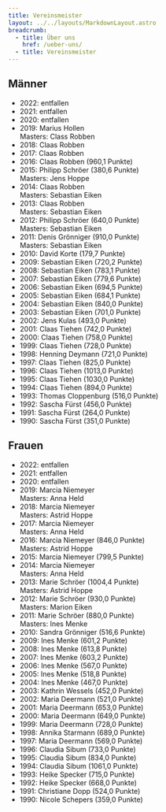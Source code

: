 ```yaml
---
title: Vereinsmeister
layout: ../../layouts/MarkdownLayout.astro
breadcrumb:
  - title: Über uns
    href: /ueber-uns/
  - title: Vereinsmeister
---
```


<div class="grid grid-cols-2">

<div>

## Männer

- 2022: entfallen
- 2021: entfallen
- 2020: entfallen
- 2019: Marius Hollen<br> Masters: Class Robben
- 2018: Claas Robben
- 2017: Claas Robben
- 2016: Claas Robben (960,1 Punkte)
- 2015: Philipp Schröer (380,6 Punkte)<br> Masters: Jens Hoppe
- 2014: Claas Robben<br> Masters: Sebastian Eiken
- 2013: Claas Robben<br> Masters: Sebastian Eiken
- 2012: Philipp Schröer (640,0 Punkte)<br> Masters: Sebastian Eiken
- 2011: Denis Grönniger (910,0 Punkte) <br>Masters: Sebastian Eiken
- 2010: David Korte (179,7 Punkte)
- 2009: Sebastian Eiken (720,2 Punkte)
- 2008: Sebastian Eiken (783,1 Punkte)
- 2007: Sebastian Eiken (779,6 Punkte)
- 2006: ​​​​​​​Sebastian Eiken (694,5 Punkte)
- 2005: ​​​​​​​Sebastian Eiken (684,1 Punkte)
- 2004: ​​​​​​​Sebastian Eiken (840,0 Punkte)
- 2003: ​​​​​​​Sebastian Eiken (701,0 Punkte)
- 2002: ​​​​​​​Jens Kulas (493,0 Punkte)
- 2001: ​​​​​​​Claas Tiehen (742,0 Punkte)
- 2000: ​​​​​​​Claas Tiehen (758,0 Punkte)
- 1999: ​​​​​​​Claas Tiehen (728,0 Punkte)
- 1998: ​​​​​​​Henning Deymann (721,0 Punkte)
- 1997: ​​​​​​​Claas Tiehen (825,0 Punkte)
- 1996: ​​​​​​​Claas Tiehen (1013,0 Punkte)
- 1995: ​​​​​​​Claas Tiehen (1030,0 Punkte)
- 1994: ​​​​​​​Claas Tiehen (894,0 Punkte)
- 1993: ​​​​​​​Thomas Cloppenburg (516,0 Punkte)
- 1992: ​​​​​​​Sascha Fürst (456,0 Punkte)
- 1991: ​​​​​​​Sascha Fürst (264,0 Punkte)
- 1990: ​Sascha Fürst (351,0 Punkte)

</div>
<div>

## Frauen

- 2022: entfallen
- 2021: entfallen
- 2020: entfallen
- 2019: Marcia Niemeyer<br> Masters: Anna Held
- 2018: Marcia Niemeyer<br> Masters: Astrid Hoppe
- 2017: Marcia Niemeyer<br> Masters: Anna Held
- 2016: Marcia Niemeyer (846,0 Punkte)<br> Masters: Astrid Hoppe
- 2015: Marcia Niemeyer (799,5 Punkte)
- 2014: Marcia Niemeyer<br> Masters: Anna Held
- 2013: Marie Schröer (1004,4 Punkte) <br>Masters: Astrid Hoppe
- 2012: Marie Schröer (930,0 Punkte) <br>Masters: Marion Eiken
- 2011: Marie Schröer (880,0 Punkte)<br> Masters: Ines Menke
- 2010: Sandra Grönniger (516,6 Punkte)
- 2009: Ines Menke (601,2 Punkte)
- 2008: Ines Menke (613,8 Punkte)
- 2007: Ines Menke (603,2 Punkte)
- 2006: Ines Menke (567,0 Punkte)
- 2005: Ines Menke (518,8 Punkte)
- 2004: ​​​​​​​Ines Menke (467,0 Punkte)
- 2003: ​​​​​​​Kathrin Wessels (452,0 Punkte)
- 2002: ​​​​​​​Maria Deermann (521,0 Punkte)
- 2001: ​​​​​​​Maria Deermann (653,0 Punkte)
- 2000: ​​​​​​​Maria Deermann (649,0 Punkte)
- 1999: ​​​​​​​Maria Deermann (728,0 Punkte)
- 1998: ​​​​​​​Annika Starmann (689,0 Punkte)
- 1997: ​​​​​​​Maria Deermann (569,0 Punkte)
- 1996: ​​​​​​​Claudia Sibum (733,0 Punkte)
- 1995: ​​​​​​​Claudia Sibum (834,0 Punkte)
- 1994: ​​​​​​​Claudia Sibum (1061,0 Punkte)
- 1993: ​​​​​​​Heike Specker (715,0 Punkte)
- 1992: ​​​​​​​Heike Specker (668,0 Punkte)
- 1991: ​​​​​​​Christiane Dopp (524,0 Punkte)
- 1990: ​​​​​​​Nicole Schepers (359,0 Punkte)

</div>
</div>
